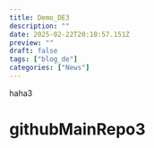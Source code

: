 ```yaml
---
title: Demo_DE3
description: ""
date: 2025-02-22T20:10:57.151Z
preview: ""
draft: false
tags: ["blog_de"]
categories: ["News"]
---
```


haha3

# githubMainRepo3

